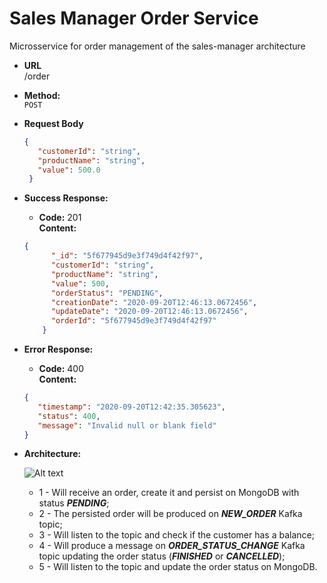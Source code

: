 # Sales Manager Order Service

Microsservice for order management of the sales-manager architecture

* **URL**\
/order

* **Method:**\
 `POST`
 
 *  **Request Body**
    ```json
    {
       "customerId": "string",
       "productName": "string",
       "value": 500.0
     }
    ```
 * **Success Response:**
 
     * **Code:** 201 <br />
         **Content:**
     ```json
     {
           "_id": "5f677945d9e3f749d4f42f97",
           "customerId": "string",
           "productName": "string",
           "value": 500,
           "orderStatus": "PENDING",
           "creationDate": "2020-09-20T12:46:13.0672456",
           "updateDate": "2020-09-20T12:46:13.0672456",
           "orderId": "5f677945d9e3f749d4f42f97"
         }
     ```
    
* **Error Response:**

    * **Code:** 400 <br />
        **Content:** 
    ```json
    {
       "timestamp": "2020-09-20T12:42:35.305623",
       "status": 400,
       "message": "Invalid null or blank field"
    }
    ```
  
 * **Architecture:**
 
    ![Alt text](https://user-images.githubusercontent.com/51386403/93714108-e232b080-fb36-11ea-9881-894dd0f900a2.png "Architecture")
    * 1 - Will receive an order, create it and persist on MongoDB with status ***PENDING***;
    * 2 - The persisted order will be produced on ***NEW_ORDER*** Kafka topic;
    * 3 - Will listen to the topic and check if the customer has a balance;
    * 4 - Will produce a message on ***ORDER_STATUS_CHANGE*** Kafka topic updating the order status (***FINISHED*** or ***CANCELLED***);
    * 5 - Will listen to the topic and update the order status on MongoDB.
    
    
    